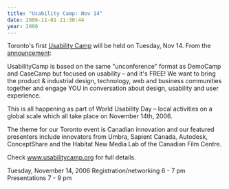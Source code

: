 ```yaml
---
title: "Usability Camp: Nov 14"
date: 2006-11-01 21:30:44
year: 2006
---
```

Toronto's first <a href="http://www.usabilitycamp.org">Usability Camp</a> will be held on Tuesday, Nov 14.  From the <a href="http://upcoming.org/event/123194/">announcement</a>:

UsabilityCamp is based on the same "unconference" format as DemoCamp and CaseCamp but focused on usability &ndash; and it's FREE! We want to bring the product & industrial design, technology, web and business communities together and engage YOU in conversation about design, usability and user experience.

This is all happening as part of World Usability Day &ndash; local activities on a global scale which all take place on November 14th, 2006.

The theme for our Toronto event is Canadian innovation and our featured presenters include innovators from Umbra, Sapient Canada, Autodesk, ConceptShare and the Habitat New Media Lab of the Canadian Film Centre.

Check www.usabilitycamp.org for full details.

Tuesday, November 14, 2006
Registration/networking 6 - 7 pm
Presentations 7 - 9 pm
